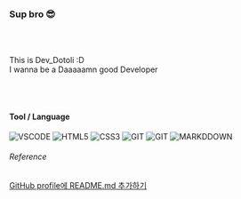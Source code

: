 ### Sup bro 😎
<br><br>

This is Dev_Dotoli :D <br>
I wanna be a Daaaaamn good Developer

<br><br>

#### Tool / Language
![VSCODE](https://img.shields.io/badge/visual_studio_code-007ACC?style=for-the-badge&logo=visual-studio-code&logoColor=white) ![HTML5](https://img.shields.io/badge/HTML5-E34F26?style=for-the-badge&logo=html5&logoColor=white) ![CSS3](https://img.shields.io/badge/CSS3-1572B6?style=for-the-badge&logo=css3&logoColor=white) ![GIT](https://img.shields.io/badge/git-F05032?style=for-the-badge&logo=git&logoColor=white) ![GIT](https://img.shields.io/badge/git-F05032?style=for-the-badge&logo=git&logoColor=white) ![MARKDDOWN](https://img.shields.io/badge/markdown-000000?style=for-the-badge&logo=markdown&logoColor=white)

###### Reference
[GitHub profile에 README.md 추가하기](https://tngusmiso.tistory.com/23)
<!--
**Dev-Dotoli/Dev-Dotoli** is a ✨ _special_ ✨ repository because its `README.md` (this file) appears on your GitHub profile.

Here are some ideas to get you started:

- 🔭 I’m currently working on ...
- 🌱 I’m currently learning ...
- 👯 I’m looking to collaborate on ...
- 🤔 I’m looking for help with ...
- 💬 Ask me about ...
- 📫 How to reach me: ...
- 😄 Pronouns: ...
- ⚡ Fun fact: ...
-->
